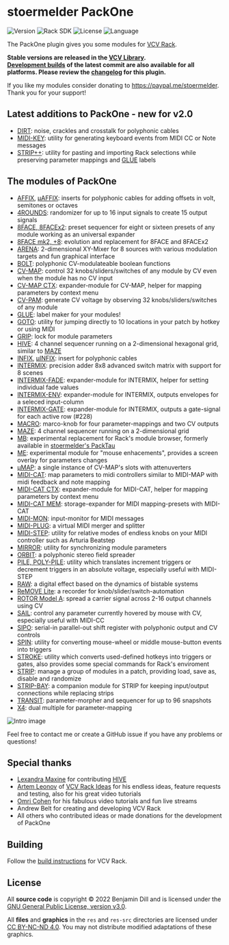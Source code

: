 # stoermelder PackOne

<!-- Version and License Badges -->
![Version](https://img.shields.io/badge/version-2.0.beta2-green.svg?style=flat-square)
![Rack SDK](https://img.shields.io/badge/Rack--SDK-2.4.1-red.svg?style=flat-square)
![License](https://img.shields.io/badge/license-GPLv3+-blue.svg?style=flat-square)
![Language](https://img.shields.io/badge/language-C++-yellow.svg?style=flat-square)

The PackOne plugin gives you some modules for [VCV Rack](https://www.vcvrack.com).

**Stable versions are released in the [VCV Library](https://library.vcvrack.com/?brand=stoermelder).  
[Development builds](https://github.com/stoermelder/vcvrack-packone/releases/tag/Nightly) of the latest commit are also available for all platforms. Please review the [changelog](./CHANGELOG.md) for this plugin.**

If you like my modules consider donating to https://paypal.me/stoermelder. Thank you for your support!

## Latest additions to PackOne - new for v2.0

- [DIRT](./docs/Dirt.md): noise, crackles and crosstalk for polyphonic cables
- [MIDI-KEY](./docs/MidiKey.md): utility for generating keyboard events from MIDI CC or Note messages
- [STRIP++](./docs/StripPp.md): utility for pasting and importing Rack selections while preserving parameter mappings and [GLUE](./docs/Glue.md) labels

## The modules of PackOne

- [AFFIX](./docs/Affix.md), [µAFFIX](./docs/Affix.md): inserts for polyphonic cables for adding offsets in volt, semitones or octaves
- [4ROUNDS](./docs/FourRounds.md): randomizer for up to 16 input signals to create 15 output signals
- [8FACE, 8FACEx2](./docs/EightFace.md): preset sequencer for eight or sixteen presets of any module working as an universal expander
- [8FACE mk2, +8](./docs/EightFaceMk2.md): evolution and replacement for 8FACE and 8FACEx2
- [ARENA](./docs/Arena.md): 2-dimensional XY-Mixer for 8 sources with various modulation targets and fun graphical interface
- [BOLT](./docs/Bolt.md): polyphonic CV-modulateable boolean functions
- [CV-MAP](./docs/CVMap.md): control 32 knobs/sliders/switches of any module by CV even when the module has no CV input
- [CV-MAP CTX](./docs/CVMap.md#ctx-expander): expander-module for CV-MAP, helper for mapping parameters by context menu
- [CV-PAM](./docs/CVPam.md): generate CV voltage by observing 32 knobs/sliders/switches of any module
- [GLUE](./docs/Glue.md): label maker for your modules!
- [GOTO](./docs/Goto.md): utility for jumping directly to 10 locations in your patch by hotkey or using MIDI
- [GRIP](./docs/Grip.md): lock for module parameters
- [HIVE](./docs/Hive.md): 4 channel sequencer running on a 2-dimensional hexagonal grid, similar to [MAZE](./docs/Maze.md)
- [INFIX](./docs/Infix.md), [µINFIX](./docs/Infix.md): insert for polyphonic cables
- [INTERMIX](./docs/Intermix.md): precision adder 8x8 advanced switch matrix with support for 8 scenes
- [INTERMIX-FADE](./docs/Intermix.md#fade-expander): expander-module for INTERMIX, helper for setting individual fade values
- [INTERMIX-ENV](./docs/Intermix.md#env-expander): expander-module for INTERMIX, outputs envelopes for a seleced input-column
- [INTERMIX-GATE](./docs/Intermix.md#gate-expander): expander-module for INTERMIX, outputs a gate-signal for each active row (#228)
- [MACRO](./docs/Macro.md): marco-knob for four parameter-mappings and two CV outputs
- [MAZE](./docs/Maze.md): 4 channel sequencer running on a 2-dimensional grid
- [MB](./docs/Mb.md): experimental replacement for Rack's module browser, formerly available in [stoermelder's PackTau](https://github.com/stoermelder/vcvrack-packtau)
- [ME](./docs/Me.md): experimental module for "mouse enhacements", provides a screen overlay for parameters changes
- [µMAP](./docs/CVMapMicro.md): a single instance of CV-MAP's slots with attenuverters
- [MIDI-CAT](./docs/MidiCat.md): map parameters to midi controllers similar to MIDI-MAP with midi feedback and note mapping
- [MIDI-CAT CTX](./docs/MidiCat.md#ctx-expander): expander-module for MIDI-CAT, helper for mapping parameters by context menu
- [MIDI-CAT MEM](./docs/MidiCat.md#mem-expander): storage-expander for MIDI mapping-presets with MIDI-CAT
- [MIDI-MON](./docs/MidiMon.md): input-monitor for MIDI messages
- [MIDI-PLUG](./docs/MidiPlug.md): a virtual MIDI merger and splitter
- [MIDI-STEP](./docs/MidiStep.md): utility for relative modes of endless knobs on your MIDI controller such as Arturia Beatstep
- [MIRROR](./docs/Mirror.md): utility for synchronizing module parameters
- [ORBIT](./docs/Orbit.md): a polyphonic stereo field spreader
- [PILE, POLY-PILE](./docs/Pile.md): utility which translates increment triggers or decrement triggers in an absolute voltage, especially useful with MIDI-STEP
- [RAW](./docs/Raw.md): a digital effect based on the dynamics of bistable systems
- [ReMOVE Lite](./docs/ReMove.md): a recorder for knob/slider/switch-automation
- [ROTOR Model A](./docs/RotorA.md): spread a carrier signal across 2-16 output channels using CV
- [SAIL](./docs/Sail.md): control any parameter currently hovered by mouse with CV, especially useful with MIDI-CC
- [SIPO](./docs/Sipo.md): serial-in parallel-out shift register with polyphonic output and CV controls
- [SPIN](./docs/Spin.md): utility for converting mouse-wheel or middle mouse-button events into triggers
- [STROKE](./docs/Stroke.md): utility which converts used-defined hotkeys into triggers or gates, also provides some special commands for Rack's enviroment
- [STRIP](./docs/Strip.md): manage a group of modules in a patch, providing load, save as, disable and randomize
- [STRIP-BAY](./docs/Strip.md#stoermelder-strip-bay): a companion module for STRIP for keeping input/output connections while replacing strips
- [TRANSIT](./docs/Transit.md): parameter-morpher and sequencer for up to 96 snapshots
- [X4](./docs/X4.md): dual multiple for parameter-mapping

![Intro image](./docs/intro.png)

Feel free to contact me or create a GitHub issue if you have any problems or questions!  

## Special thanks

- [Lexandra Maxine](https://github.com/xandramax) for contributing [HIVE](./docs/Hive.md)
- [Artem Leonov](https://artemleonov.bandcamp.com/) of [VCV Rack Ideas](https://www.youtube.com/channel/UCc0cXlzQdOwQSiyW30NQ7Sg) for his endless ideas, feature requests and testing, also for his great video tutorials
- [Omri Cohen](https://omricohencomposer.bandcamp.com/) for his fabulous video tutorials and fun live streams
- Andrew Belt for creating and developing VCV Rack
- All others who contributed ideas or made donations for the development of PackOne

## Building

Follow the [build instructions](https://vcvrack.com/manual/Building.html#building-rack-plugins) for VCV Rack.

## License

All **source code** is copyright © 2022 Benjamin Dill and is licensed under the [GNU General Public License, version v3.0](./LICENSE.txt).

All **files** and **graphics** in the `res` and `res-src` directories are licensed under [CC BY-NC-ND 4.0](https://creativecommons.org/licenses/by-nc-nd/4.0/). You may not distribute modified adaptations of these graphics.